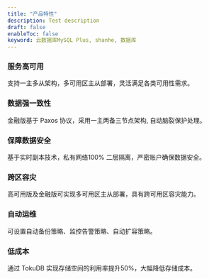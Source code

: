 ```yaml
---
title: "产品特性"
description: Test description
draft: false
enableToc: false
keyword: 云数据库MySQL Plus, shanhe, 数据库
---
```




### 服务高可用

支持一主多从架构，多可用区主从部署，灵活满足各类可用性需求。

### 数据强一致性
金融版基于 Paxos 协议，采用一主两备三节点架构, 自动脑裂保护处理。

### 保障数据安全
基于实时副本技术，私有网络100% 二层隔离，严密账户确保数据安全。

### 跨区容灾
高可用版及金融版可实现多可用区主从部署，具有跨可用区容灾能力。

### 自动运维
可设置自动备份策略、监控告警策略、自动扩容策略。

### 低成本
通过 TokuDB 实现存储空间的利用率提升50%，大幅降低存储成本。